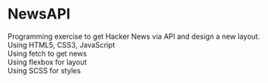# NewsAPI

Programming exercise to get Hacker News via API and design a new layout.
Using HTML5, CSS3, JavaScript  
Using fetch to get news  
Using flexbox for layout  
Using SCSS for styles  




